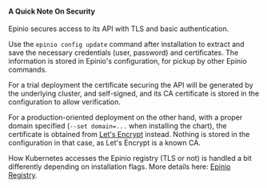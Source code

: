 #### A Quick Note On Security

Epinio secures access to its API with TLS and basic authentication.

Use the `epinio config update` command after installation to extract and save the necessary credentials
(user, password) and certificates. The information is stored in Epinio's configuration,
for pickup by other Epinio commands.

For a trial deployment the certificate securing the API will be generated by the
underlying cluster, and self-signed, and its CA certificate is stored in the
configuration to allow verification.

For a production-oriented deployment on the other hand, with a proper
domain specified (`--set domain=...` when installing the chart), the certificate is obtained from
[Let's Encrypt](https://letsencrypt.org/) instead. Nothing is stored in the
configuration in that case, as Let's Encrypt is a known CA.

How Kubernetes accesses the Epinio registry (TLS or not) is handled a bit differently depending on installation flags.
More details here: [Epinio Registry](../explanations/advanced.md#container-registry).
